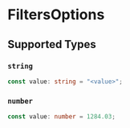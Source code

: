 # FiltersOptions


## Supported Types

### `string`

```typescript
const value: string = "<value>";
```

### `number`

```typescript
const value: number = 1284.03;
```

